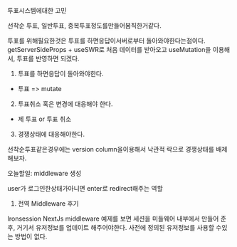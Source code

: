 투표시스템에대한 고민

선착순 투표, 일반투표, 중복투표정도를만들어봄직한거같다.

투표를 위해필요한것은 투표를 하면응답이서버로부터 돌아와야한다는점이다.
getServerSideProps + useSWR로 처음 데이터를 받아오고 useMutation을 이용해서, 투표를 반영하면 되겠다.

1. 투표를 하면응답이 돌아와야한다.

- 투표 => mutate

2. 투표취소 혹은 변경에 대응해야 한다.

- 제 투표 or 투표 취소

3. 경쟁상태에 대응해야한다.

선착순투표같은경우에는 version column을이용해서 낙관적 락으로 경쟁상태를 배제해보자.

오늘할일: middleware 생성

user가 로그인한상태가아니면 enter로 redirect해주는 역할

1. 전역 Middleware 후기

Ironsession NextJs middleware 예제를 보면 세션을 미들웨어 내부에서 만들어 준후,
거기서 유저정보를 업데이트 해주어야한다.
사전에 정의된 유저정보를 사용할 수있는 방법이 없다.
